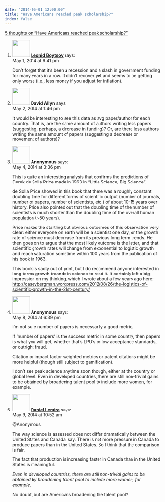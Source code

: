 ```yaml
---
date: "2014-05-01 12:00:00"
title: "Have Americans reached peak scholarship?"
index: false
---
```


[5 thoughts on &ldquo;Have Americans reached peak scholarship?&rdquo;](/lemire/blog/2014/05-01-have-americans-reached-peak-scholarship)

<ol class="comment-list">
<li id="comment-122230" class="comment even thread-even depth-1">
<div class="comment-author vcard">
<img alt src="https://secure.gravatar.com/avatar/cdbd04afdb5401d1cbbd390416f3c1e3?s=56&#038;d=mm&#038;r=g" srcset="https://secure.gravatar.com/avatar/cdbd04afdb5401d1cbbd390416f3c1e3?s=112&#038;d=mm&#038;r=g 2x" class="avatar avatar-56 photo" height="56" width="56" decoding="async" /> <b class="fn"><a href="http://searchivarius.org/about" class="url" rel="ugc external nofollow">Leonid Boytsov</a></b> <span class="says">says:</span> </div>
<div class="comment-metadata"><time datetime="2014-05-01T21:41:00+00:00">May 1, 2014 at 9:41 pm</time></a> </div>
<div class="comment-content">
<p>Don&rsquo;t forget that it&rsquo;s been a recession and a slash in government funding for many years in a row. It didn&rsquo;t recover yet and seems to be getting only worse (i.e., less money if you adjust for inflation).</p>
</div>
</li>
<li id="comment-122334" class="comment odd alt thread-odd thread-alt depth-1">
<div class="comment-author vcard">
<img alt src="https://secure.gravatar.com/avatar/a89b5a781723df97c4f339ce44659a85?s=56&#038;d=mm&#038;r=g" srcset="https://secure.gravatar.com/avatar/a89b5a781723df97c4f339ce44659a85?s=112&#038;d=mm&#038;r=g 2x" class="avatar avatar-56 photo" height="56" width="56" decoding="async" /> <b class="fn">David Allyn</b> <span class="says">says:</span> </div>
<div class="comment-metadata"><time datetime="2014-05-02T13:46:31+00:00">May 2, 2014 at 1:46 pm</time></a> </div>
<div class="comment-content">
<p>It would be interesting to see this data as avg paper/author for each country. That is, are the same amount of authors writing less papers (suggesting, perhaps, a decrease in funding)? Or, are there less authors writing the same amount of papers (suggesting a decrease or movement of authors)?</p>
</div>
</li>
<li id="comment-122979" class="comment even thread-even depth-1">
<div class="comment-author vcard">
<img alt src="https://secure.gravatar.com/avatar/?s=56&#038;d=mm&#038;r=g" srcset="https://secure.gravatar.com/avatar/?s=112&#038;d=mm&#038;r=g 2x" class="avatar avatar-56 photo avatar-default" height="56" width="56" loading="lazy" decoding="async" /> <b class="fn">Anonymous</b> <span class="says">says:</span> </div>
<div class="comment-metadata"><time datetime="2014-05-04T15:36:07+00:00">May 4, 2014 at 3:36 pm</time></a> </div>
<div class="comment-content">
<p>This is quite an interesting analysis that confirms the predictions of Derek de Solla Price made in 1963 in &ldquo;Little Science, Big Science&rdquo;. </p>
<p>de Solla Price showed in this book that there was a roughly constant doubling time for different forms of scientific output (number of journals, number of papers, number of scientists, etc.) of about 10-15 years over history. Price also pointed out that the doubling time of the number of scientists is much shorter than the doubling time of the overall human population (~50 years). </p>
<p>Price makes the startling but obvious outcomes of this observation very clear: either everyone on earth will be a scientist one day, or the growth rate of science must decrease from its previous long term trends. He then goes on to argue that the most likely outcome is the latter, and that scientific growth rates will change from exponential to logistic growth and reach saturation sometime within 100 years from the publication of his book in 1963.</p>
<p>This book is sadly out of print, but I do recommend anyone interested in long terms growth treands in science to read it. It certainly left a big impression on my thinking, which I wrote about a few years ago here: <a href="http://caseybergman.wordpress.com/2012/08/26/the-logistics-of-scientific-growth-in-the-21st-century/" rel="nofollow ugc">http://caseybergman.wordpress.com/2012/08/26/the-logistics-of-scientific-growth-in-the-21st-century/</a></p>
</div>
</li>
<li id="comment-124172" class="comment odd alt thread-odd thread-alt depth-1">
<div class="comment-author vcard">
<img alt src="https://secure.gravatar.com/avatar/70097ca90db1d6b2b0b08120c1c31d81?s=56&#038;d=mm&#038;r=g" srcset="https://secure.gravatar.com/avatar/70097ca90db1d6b2b0b08120c1c31d81?s=112&#038;d=mm&#038;r=g 2x" class="avatar avatar-56 photo" height="56" width="56" loading="lazy" decoding="async" /> <b class="fn">Anonymous</b> <span class="says">says:</span> </div>
<div class="comment-metadata"><time datetime="2014-05-08T18:39:53+00:00">May 8, 2014 at 6:39 pm</time></a> </div>
<div class="comment-content">
<p>I&rsquo;m not sure number of papers is necessarily a good metric. </p>
<p>If &lsquo;number of papers&rsquo; is the success metric in some country, then papers is what you will get, whether that&rsquo;s LPU&rsquo;s or low acceptance standards, or outright fraud. </p>
<p>Citation or impact factor weighted metrics or patent citations might be more helpful (though still subject to gamification).</p>
<p>I don&rsquo;t see peak science anytime soon though, either at the country or global level. Even in developed countries, there are still non-trivial gains to be obtained by broadening talent pool to include more women, for example.</p>
</div>
</li>
<li id="comment-124341" class="comment byuser comment-author-lemire bypostauthor even thread-even depth-1">
<div class="comment-author vcard">
<img alt src="https://secure.gravatar.com/avatar/2ca999bef9535950f5b84281a4dab006?s=56&#038;d=mm&#038;r=g" srcset="https://secure.gravatar.com/avatar/2ca999bef9535950f5b84281a4dab006?s=112&#038;d=mm&#038;r=g 2x" class="avatar avatar-56 photo" height="56" width="56" loading="lazy" decoding="async" /> <b class="fn"><a href="https://lemire.me/en/" class="url" rel="ugc">Daniel Lemire</a></b> <span class="says">says:</span> </div>
<div class="comment-metadata"><time datetime="2014-05-09T10:52:41+00:00">May 9, 2014 at 10:52 am</time></a> </div>
<div class="comment-content">
<p>@Anonymous</p>
<p>The way science is assessed does not differ dramatically between the United States and Canada, say. There is not more pressure in Canada to produce papers than in the United States. So I think that the comparison is fair.</p>
<p>The fact that production is increasing faster in Canada than in the United States is meaningful.</p>
<p><em>Even in developed countries, there are still non-trivial gains to be obtained by broadening talent pool to include more women, for example.</em></p>
<p>No doubt, but are Americans broadening the talent pool?</p>
</div>
</li>
</ol>
